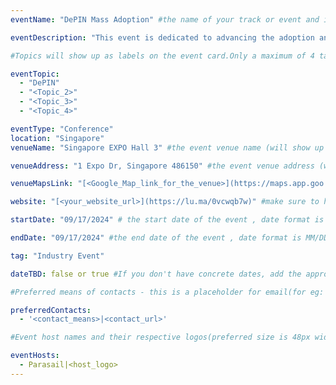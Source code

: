 ```yaml
---
eventName: "DePIN Mass Adoption" #the name of your track or event and its mandatory

eventDescription: "This event is dedicated to advancing the adoption and understanding of decentralized physical infrastructure networks. DePIN Mass Adoption presents a distinctive platform for exploring the transformative capabilities of DePIN and offers a preview of the most exciting forthcoming projects in this space." #short description of your track or event limiting to 100-150 characters

#Topics will show up as labels on the event card.Only a maximum of 4 tags will be displayed on the event card. Some references for topics - Blockchain, Web3, Cryptocurrency, Tech Talks, Workshop, etc.

eventTopic: 
  - "DePIN"
  - "<Topic_2>"
  - "<Topic_3>"
  - "<Topic_4>" 

eventType: "Conference"
location: "Singapore" 
venueName: "Singapore EXPO Hall 3" #the event venue name (will show up on the event card) or just leave it blank

venueAddress: "1 Expo Dr, Singapore 486150" #the event venue address (will show up on a map) or just leave it blank

venueMapsLink: "[<Google_Map_link_for_the_venue>](https://maps.app.goo.gl/vABerfTg9nBeBzN37)" #the event venue Map link (will show up on a map) or just leave it blank

website: "[<your_website_url>](https://lu.ma/0vcwqb7w)" #make sure to have all the relevant information: dates, venue, program, ticketing (if any), etc. or just leave it blank

startDate: "09/17/2024" # the start date of the event , date format is MM/DD/YYYY eg: if it is February 16th 2023 => 02/16/2023

endDate: "09/17/2024" #the end date of the event , date format is MM/DD/YYYY eg: if it is February 18th 2023 => 02/18/2023

tag: "Industry Event" 

dateTBD: false or true #If you don't have concrete dates, add the approximate dates & set dateTBD: true.

#Preferred means of contacts - this is a placeholder for email(for eg:  - email|mailto:<email_id>) and other social handles like Twitter, LinkedIn, Discord, etc. (for eg.   - 'twitter|https://twitter.com/IPFS/status/1629199396700098560?s=20')

preferredContacts:
  - '<contact_means>|<contact_url>'

#Event host names and their respective logos(preferred size is 48px width, 48px height)-place the logo file on the path 'public/uploads' for eg.   - IPFS|ipfs-logo.png

eventHosts:
  - Parasail|<host_logo>
---
```

